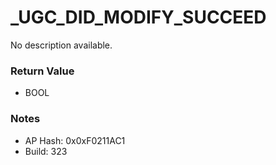 # _UGC_DID_MODIFY_SUCCEED

No description available.

### Return Value
* BOOL

### Notes
* AP Hash: 0x0xF0211AC1
* Build: 323

